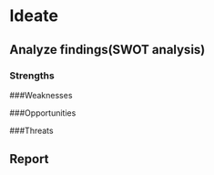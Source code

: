 # Ideate




## Analyze findings(SWOT analysis)
### Strengths



###Weaknesses



###Opportunities



###Threats



## Report 


